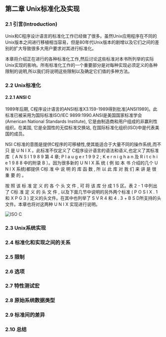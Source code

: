 ## 第二章 Unix标准化及实现

### 2.1 引言(Introduction)
  Unix和C程序设计语言的标准化工作已经做了很多。虽然Unix应用程序在不同的Unix版本之间进行移植相当容易，但是80年代Unix版本的剧增以及它们之间的差别的扩大导致很多大用户要求对其进行标准化。
  
  本章将介绍正在进行的各种标准化工作,然后讨论这些标准对本书所列举的实际Unix实现的影响。所有标准化工作的一个重要部分是对每种实现必须定义的各种限制的说明,所以我们将说明这些限制以及确定它们值的多种方法。

### 2.2 Unix标准化
#### 2.2.1 ANSI C
  1989年后期, C程序设计语言的ANSI标准X3.159-1989得到批准[ANSI1989]。此标准已被采用为国际标准ISO/IEC 9899:1990.ANSI是美国国家标准学会(American National Standards Institute), 它是由制造商和用户组成的非赢利性组织。在美国, 它是全国性的无偿标准交换站, 在国际标准化组织(ISO)中是代表美国的成员。
  
  NSI C标准的意图是提供C程序的可移植性,使其能适合于大量不同的操作系统,而不只 是 U N I X 。此标准不仅定义了 C程序设计语言的语法和语义,也定义了其标准库〔 A N S I 1 9 8 9 第 4 章; P l a u g e r 1 9 9 2 ; K e r n i g h a n 及 R i t c h i e 1 9 8 8 中的附录 B 〕。因为很多新的 U N I X 系 统 ( 例 如 本 书 介绍的几个 U N I X 系统)都提供 C标 准 中 说 明 的 库 函 数 , 所 以 此 库 对 我 们 来 讲 是 很 重 要 的 。
  
  按 照 该 标 准 定 义 的 各 个 头 文 件 , 可 将 该 库 分 成 1 5 区。表 2 - 1 中列出了 C标 准 定 义 的 头 文 件 , 以及下面几节中说明的另外两个标准 ( P O S I X . 1 和 X P G 3 ) 定义的头文件。在其中也列举了 S V R 4 和 4 . 3 + B S D所支持的头文件。本章也将对这两种 U N I X 实现进行说明。
  
  ![ISO C](https://github.com/walkerqiao/walkman/blob/master/images/isoc_std.png)

### 2.3 Unix系统实现

### 2.4 标准化和实现之间的关系

### 2.5 限制

### 2.6 选项

### 2.7 特性测试宏

### 2.8 原始系统数据类型

### 2.9 标准间的差异

### 2.10 总结
